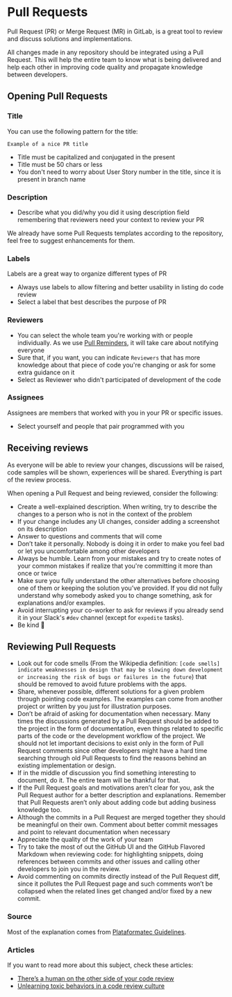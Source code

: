 Pull Requests
=============


Pull Request (PR) or Merge Request (MR) in GitLab, is a great
tool to review and discuss solutions and implementations.

All changes made in any repository should be integrated using a Pull Request.
This will help the entire team to know what is being delivered and help
each other in improving code quality and propagate knowledge between developers.

## Opening Pull Requests

### Title

You can use the following pattern for the title:

```
Example of a nice PR title
```

* Title must be capitalized and conjugated in the present
* Title must be 50 chars or less
* You don't need to worry about User Story number in the title, since it is present
in branch name

### Description

* Describe what you did/why you did it using description field remembering that reviewers need
your context to review your PR

We already have some Pull Requests templates according to the repository, feel free to
suggest enhancements for them.

### Labels

Labels are a great way to organize different types of PR

* Always use labels to allow filtering and better usability in listing
do code review
* Select a label that best describes the purpose of PR

### Reviewers

* You can select the whole team you're working with or people individually. As we use
[Pull Reminders](https://pullreminders.com/), it will take care about notifying everyone
* Sure that, if you want, you can indicate `Reviewers` that has more knowledge about that
piece of code you're changing or ask for some extra guidance on it
* Select as Reviewer who didn't participated of development of the code

### Assignees

Assignees are members that worked with you in your PR or specific issues.

* Select yourself and people that pair programmed with you

## Receiving reviews

As everyone will be able to review your changes, discussions will be raised, code samples will
be shown, experiences will be shared. Everything is part of the review process.

When opening a Pull Request and being reviewed, consider the following:

* Create a well-explained description. When writing, try to describe the changes to a person
who is not in the context of the problem
* If your change includes any UI changes, consider adding a screenshot on its description
* Answer to questions and comments that will come
* Don’t take it personally. Nobody is doing it in order to make you feel bad or let you
uncomfortable among other developers
* Always be humble. Learn from your mistakes and try to create notes of your common mistakes
if realize that you're committing it more than once or twice
* Make sure you fully understand the other alternatives before choosing one of them or keeping
the solution you’ve provided. If you did not fully understand why somebody asked you to change
something, ask for explanations and/or examples.
* Avoid interrupting your co-worker to ask for reviews if you already send it in your Slack's `#dev`
channel (except for `expedite` tasks).
* Be kind :green_heart:

## Reviewing Pull Requests

* Look out for code smells (From the Wikipedia definition: `[code smells] indicate weaknesses in design
that may be slowing down development or increasing the risk of bugs or failures in the future`) that
should be removed to avoid future problems with the apps.
* Share, whenever possible, different solutions for a given problem through pointing code examples.
The examples can come from another project or written by you just for illustration purposes.
* Don’t be afraid of asking for documentation when necessary. Many times the discussions generated
by a Pull Request should be added to the project in the form of documentation, even things related
to specific parts of the code or the development workflow of the project. We should not let important
decisions to exist only in the form of Pull Request comments since other
developers might have a hard time searching through old Pull Requests to find the reasons behind
an existing implementation or design.
* If in the middle of discussion you find something interesting to document, do it. The entire team
will be thankful for that.
* If the Pull Request goals and motivations aren’t clear for you, ask the Pull Request author for
a better description and explanations. Remember that Pull Requests aren’t only about adding code
but adding business knowledge too.
* Although the commits in a Pull Request are merged together they should be meaningful on their own.
Comment about better commit messages and point to relevant documentation when necessary
* Appreciate the quality of the work of your team
* Try to take the most of out the GitHub UI and the GitHub Flavored Markdown when reviewing code:
for highlighting snippets, doing references between commits and other issues and calling other
developers to join you in the review.
* Avoid commenting on commits directly instead of
the Pull Request diff, since it pollutes the Pull Request page and such comments won’t be
collapsed when the related lines get changed and/or fixed by a new commit.

### Source

Most of the explanation comes from [Plataformatec Guidelines](http://guidelines.plataformatec.com.br/pull-requests.html).

### Articles

If you want to read more about this subject, check these articles:

* [There’s a human on the other side of your code review](https://medium.com/@tadasant/theres-a-human-on-the-other-side-of-your-code-review-9732cc15bfee)
* [Unlearning toxic behaviors in a code review culture](https://medium.com/@sandya.sankarram/unlearning-toxic-behaviors-in-a-code-review-culture-b7c295452a3c)
